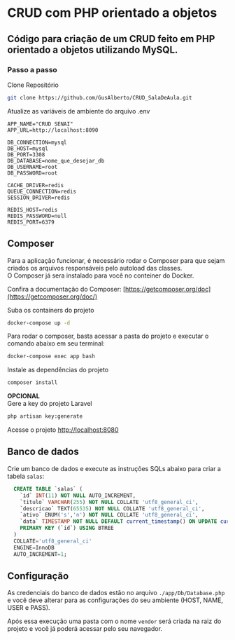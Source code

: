 # CRUD com PHP orientado a objetos
Código para criação de um CRUD feito em PHP orientado a objetos utilizando MySQL.
---

### Passo a passo
Clone Repositório
```sh
git clone https://github.com/GusAlberto/CRUD_SalaDeAula.git
```

Atualize as variáveis de ambiente do arquivo .env
```dosini
APP_NAME="CRUD SENAI"
APP_URL=http://localhost:8090

DB_CONNECTION=mysql
DB_HOST=mysql
DB_PORT=3308
DB_DATABASE=nome_que_desejar_db
DB_USERNAME=root
DB_PASSWORD=root

CACHE_DRIVER=redis
QUEUE_CONNECTION=redis
SESSION_DRIVER=redis

REDIS_HOST=redis
REDIS_PASSWORD=null
REDIS_PORT=6379
```

## Composer
Para a aplicação funcionar, é necessário rodar o Composer para que sejam criados os arquivos responsáveis pelo autoload das classes.
<br>
O Composer já sera instalado para você no conteiner do Docker.

Confira a documentação do Composer:
[https://getcomposer.org/doc](https://getcomposer.org/doc/)

Suba os containers do projeto
```sh
docker-compose up -d
```

Para rodar o composer, basta acessar a pasta do projeto e executar o comando abaixo em seu terminal:
```sh
docker-compose exec app bash
```

Instale as dependências do projeto
```sh
composer install
```
**OPCIONAL**
<br>
Gere a key do projeto Laravel
```sh
php artisan key:generate
```

Acesse o projeto
[http://localhost:8080](http://localhost:8080)


## Banco de dados
Crie um banco de dados e execute as instruções SQLs abaixo para criar a tabela `salas`:
```sql
  CREATE TABLE `salas` (
  	`id` INT(11) NOT NULL AUTO_INCREMENT,
  	`titulo` VARCHAR(255) NOT NULL COLLATE 'utf8_general_ci',
  	`descricao` TEXT(65535) NOT NULL COLLATE 'utf8_general_ci',
  	`ativo` ENUM('s','n') NOT NULL COLLATE 'utf8_general_ci',
  	`data` TIMESTAMP NOT NULL DEFAULT current_timestamp() ON UPDATE current_timestamp(),
  	PRIMARY KEY (`id`) USING BTREE
  )
  COLLATE='utf8_general_ci'
  ENGINE=InnoDB
  AUTO_INCREMENT=1;
```

## Configuração
As credenciais do banco de dados estão no arquivo `./app/Db/Database.php` e você deve alterar para as configurações do seu ambiente (HOST, NAME, USER e PASS).

Após essa execução uma pasta com o nome `vendor` será criada na raiz do projeto e você já poderá acessar pelo seu navegador.
